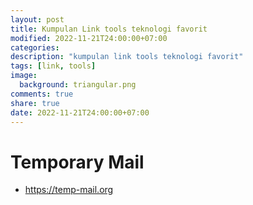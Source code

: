 ```yaml
---
layout: post
title: Kumpulan Link tools teknologi favorit
modified: 2022-11-21T24:00:00+07:00
categories:
description: "kumpulan link tools teknologi favorit"
tags: [link, tools]
image:
  background: triangular.png
comments: true
share: true
date: 2022-11-21T24:00:00+07:00
---
```


# Temporary Mail
- https://temp-mail.org
